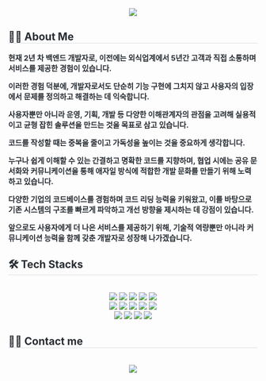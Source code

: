 <div align= "center">
    <img src="https://capsule-render.vercel.app/api?type=rounded&color=b1e7f2&height=120&text=Hello👋I'm%20Jaewook!&animation=fadeIn&fontColor=000000&fontSize=60" />
    </div>
    <div style="text-align: left;"> 
    <h2 style="border-bottom: 1px solid #d8dee4; color: #282d33;"> 👨‍💻 About Me </h2>  
    <div style="font-weight: 700; font-size: 15px; text-align: left; color: #282d33;"> 현재 2년 차 백엔드 개발자로, 이전에는 외식업계에서 5년간 고객과 직접
소통하며 서비스를 제공한 경험이 있습니다.

이러한 경험 덕분에, 개발자로서도 단순히 기능 구현에 그치지 않고 사용자의
입장에서 문제를 정의하고 해결하는 데 익숙합니다.

사용자뿐만 아니라 운영, 기획, 개발 등 다양한 이해관계자의 관점을 고려해
실용적이고 균형 잡힌 솔루션을 만드는 것을 목표로 삼고 있습니다.

코드를 작성할 때는 중복을 줄이고 가독성을 높이는 것을 중요하게 생각합니다.

누구나 쉽게 이해할 수 있는 간결하고 명확한 코드를 지향하며,
협업 시에는 공유 문서화와 커뮤니케이션을 통해 애자일 방식에 적합한
개발 문화를 만들기 위해 노력하고 있습니다.

다양한 기업의 코드베이스를 경험하며 코드 리딩 능력을 키워왔고, 이를 바탕으로 기존 시스템의 구조를 빠르게 파악하고 개선 방향을 제시하는 데 강점이 있습니다.

앞으로도 사용자에게 더 나은 서비스를 제공하기 위해, 기술적 역량뿐만 아니라
커뮤니케이션 능력을 함께 갖춘 개발자로 성장해 나가겠습니다. </div> 
    </div>
    <div style="text-align: left;">
    <h2 style="border-bottom: 1px solid #d8dee4; color: #282d33;"> 🛠️ Tech Stacks </h2> <br> 
    <div  align= "center"> <img src="https://img.shields.io/badge/Java-007396?style=flat-square&logo=Java&logoColor=white">
          <img src="https://img.shields.io/badge/Spring Boot-6DB33F?style=flat-square&logo=Spring Boot&logoColor=white">
          <img src="https://img.shields.io/badge/Javascript-F7DF1E?style=flat-square&logo=Javascript&logoColor=white">
          <img src="https://img.shields.io/badge/Vue.js-4FC08D?style=flat-square&logo=Vue.js&logoColor=white">
          <img src="https://img.shields.io/badge/React-61DAFB?style=flat-square&logo=React&logoColor=white">
          <br/><img src="https://img.shields.io/badge/HTML5-E34F26?style=flat-square&logo=HTML5&logoColor=white">
          <img src="https://img.shields.io/badge/MySQL-4479A1?style=flat-square&logo=MySQL&logoColor=white">
          <img src="https://img.shields.io/badge/Oracle-F80000?style=flat-square&logo=Oracle&logoColor=white">
          <img src="https://img.shields.io/badge/Node.js-339933?style=flat-square&logo=Node.js&logoColor=white">
          <img src="https://img.shields.io/badge/Docker-2496ED?style=flat-square&logo=Docker&logoColor=white">
          <br/><img src="https://img.shields.io/badge/Heroku-430098?style=flat-square&logo=Heroku&logoColor=white">
          <img src="https://img.shields.io/badge/Jenkins-D24939?style=flat-square&logo=Jenkins&logoColor=white">
          <img src="https://img.shields.io/badge/Git-F05032?style=flat-square&logo=Git&logoColor=white">
          <img src="https://img.shields.io/badge/Apache Tomcat-F8DC75?style=flat-square&logo=Apache Tomcat&logoColor=white">
          </div>
    </div>
    <div style="text-align: left;">
    <h2 style="border-bottom: 1px solid #d8dee4; color: #282d33;"> 🧑‍💻 Contact me </h2> <br> 
    <div align= "center"> <a href=mailto:jaewook0158@gmail.com> <img src="https://img.shields.io/badge/Gmail-EA4335?style=flat-square&logo=Gmail&logoColor=white&link=mailto:jaewook0158@gmail.com"> </a>
          </div>  <br> 
    <div align= "center">  </div> 
    </div>
    
